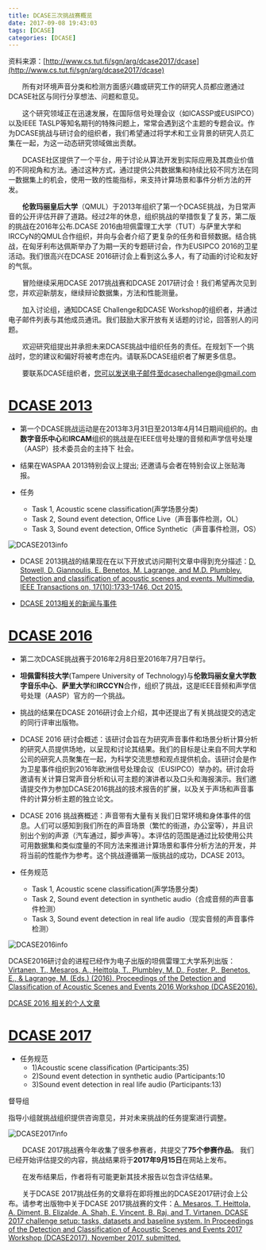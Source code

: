 ```yaml
---
title: DCASE三次挑战赛概览
date: 2017-09-08 19:43:03
tags: [DCASE]
categories: [DCASE] 
---
```

资料来源：[http://www.cs.tut.fi/sgn/arg/dcase2017/dcase](http://www.cs.tut.fi/sgn/arg/dcase2017/dcase)

　　所有对环境声音分类和检测方面感兴趣或研究工作的研究人员都应邀通过DCASE社区与同行分享想法、问题和意见。

　　这个研究领域正在迅速发展，在国际信号处理会议（如ICASSP或EUSIPCO）以及IEEE TASLP等知名期刊的特殊问题上，常常会遇到这个主题的专题会议。作为DCASE挑战与研讨会的组织者，我们希望通过将学术和工业背景的研究人员汇集在一起​​，为这一动态研究领域做出贡献。

　　DCASE社区提供了一个平台，用于讨论从算法开发到实际应用及其商业价值的不同视角和方法。通过这种方式，通过提供公共数据集和持续比较不同方法在同一数据集上的机会，使用一致的性能指标，来支持计算场景和事件分析方法的开发。

　　**伦敦玛丽皇后大学**（QMUL）于2013年组织了第一个DCASE挑战，为日常声音的公开评估开辟了道路。经过2年的休息，组织挑战的举措恢复了复苏，第二版的挑战在2016年公布.DCASE 2016由坦佩雷理工大学（TUT）与萨里大学和IRCCyN的QMUL合作组织，并向与会者介绍了更复杂的任务和音频数据。结合挑战，在匈牙利布达佩斯举办了为期一天的专题研讨会，作为EUSIPCO 2016的卫星活动。我们很高兴在DCASE 2016研讨会上看到这么多人，有了动画的讨论和友好的气氛。

　　冒险继续采用DCASE 2017挑战赛和DCASE 2017研讨会！我们希望再次见到您，并欢迎新朋友，继续辩论数据集，方法和性能测量。

　　加入讨论组，通知DCASE Challenge和DCASE Workshop的组织者，并通过电子邮件列表与其他成员通讯。我们鼓励大家开放有关话题的讨论，回答别人的问题。

　　欢迎研究组提出并承担未来DCASE挑战中组织任务的责任。在规划下一个挑战时，您的建议和偏好将被考虑在内。请联系DCASE组织者了解更多信息。

　　要联系DCASE组织者，您可以发送电子邮件至dcasechallenge@gmail.com

# [DCASE 2013](http://c4dm.eecs.qmul.ac.uk/sceneseventschallenge/)
-  第一个DCASE挑战运动是在2013年3月31日至2013年4月14日期间组织的。由**数字音乐中心**和**IRCAM**组织的挑战是在IEEE信号处理的音频和声学信号处理（AASP）技术委员会的主持下 社会。

-  结果在WASPAA 2013特别会议上提出; 还邀请与会者在特别会议上张贴海报。

-  任务
	- Task 1, Acoustic scene classification(声学场景分类)
	- Task 2, Sound event detection, Office Live（声音事件检测，OL）
	- Task 3, Sound event detection, Office Synthetic（声音事件检测，OS）

![DCASE2013info](/images/DCASE2013info.png)

-  DCASE 2013挑战的结果现在在以下开放式访问期刊文章中得到充分描述：[D. Stowell, D. Giannoulis, E. Benetos, M. Lagrange, and M.D. Plumbley. Detection and classification of acoustic scenes and events. Multimedia, IEEE Transactions on, 17(10):1733–1746, Oct 2015.](http://ieeexplore.ieee.org/stamp/stamp.jsp?arnumber=7100934&tag=1)

-  [DCASE 2013相关的新闻与事件](http://www.eecs.qmul.ac.uk/news-and-events)


# [DCASE 2016](http://www.cs.tut.fi/sgn/arg/dcase2016/)

-  第二次DCASE挑战赛于2016年2月8日至2016年7月7日举行。

-  **坦佩雷科技大学**(Tampere University of Technology)与**伦敦玛丽女皇大学数字音乐中心**、**萨里大学**和**IRCCYN**合作，组织了挑战，这是IEEE音频和声学信号处理（AASP）官方的一个挑战。

-  挑战的结果在DCASE 2016研讨会上介绍，其中还提出了有关挑战提交的选定的同行评审出版物。

-  DCASE 2016 研讨会概述：该研讨会旨在为研究声音事件和场景分析计算分析的研究人员提供场地，以呈现和讨论其结果。我们的目标是让来自不同大学和公司的研究人员聚集在一起，为科学交流思想和观点提供机会。该研讨会是作为卫星事件组织到2016年欧洲信号处理会议（EUSIPCO）举办的。研讨会将邀请有关计算日常声音分析和认可主题的演讲者以及口头和海报演示。我们邀请提交作为参加DCASE2016挑战的技术报告的扩展，以及关于声场和声音事件的计算分析主题的独立论文。

-  DCASE 2016 挑战赛概述：声音带有大量有关我们日常环境和身体事件的信息。人们可以感知到我们所在的声音场景（繁忙的街道，办公室等），并且识别出个别的声源（汽车通过，脚步声等）。本评估的范围是通过比较使用公共可用数据集和类似度量的不同方法来推进计算场景和事件分析方法的开发，并将当前的性能作为参考。这个挑战遵循第一版挑战的成功，DCASE 2013。

-  任务规范
	- Task 1, Acoustic scene classification(声学场景分类)
	- Task 2, Sound event detection in synthetic audio（合成音频的声音事件检测）
	- Task 3, Sound event detection in real life audio（现实音频的声音事件检测）

![DCASE2016info](/images/DCASE2016info.png)

DCASE2016研讨会的进程已经作为电子出版的坦佩雷理工大学系列出版：[Virtanen, T., Mesaros, A., Heittola, T., Plumbley, M. D., Foster, P., Benetos, E., & Lagrange, M. (Eds.) (2016). Proceedings of the Detection and Classification of Acoustic Scenes and Events 2016 Workshop (DCASE2016). ](https://tutcris.tut.fi/portal/files/8087101/DCASE_2016_proceedings.pdf)

[DCASE 2016 相关的个人文章](http://www.cs.tut.fi/sgn/arg/dcase2016/workshop-proceedings)


# [DCASE 2017](http://www.cs.tut.fi/sgn/arg/dcase2017/)

-  任务规范
	- 1)Acoustic scene classification (Participants:35)
	- 2)Sound event detection in synthetic audio (Participants:10
	- 3)Sound event detection in real life audio (Participants:13)


督导组

指导小组就挑战组织提供咨询意见，并对未来挑战的任务提案进行调整。

![DCASE2017info](/images/DCASE2017info.png)

　　DCASE 2017挑战赛今年收集了很多参赛者，共提交了**75个参赛作品**。 我们已经开始评估提交的内容，挑战结果将于**2017年9月15日**在网站上发布。

　　在发布结果后，作者将有可能更新其技术报告以包含评估结果。

　　关于DCASE 2017挑战任务的文章将在即将推出的DCASE2017研讨会上公布。请参考出版物中关于DCASE 2017挑战赛的文件：[A. Mesaros, T. Heittola, A. Diment, B. Elizalde, A. Shah, E. Vincent, B. Raj, and T. Virtanen. DCASE 2017 challenge setup: tasks, datasets and baseline system. In Proceedings of the Detection and Classification of Acoustic Scenes and Events 2017 Workshop (DCASE2017). November 2017. submitted.](http://www.cs.tut.fi/sgn/arg/dcase2017/documents/dcase-2017-challenge-paper.pdf)